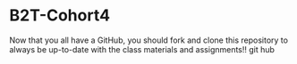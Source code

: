 # B2T-Cohort4
Now that you all have a GitHub, you should fork and clone this repository to always be up-to-date with the class materials and assignments!!
 git hub